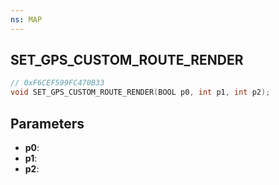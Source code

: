 ```yaml
---
ns: MAP
---
```

## SET_GPS_CUSTOM_ROUTE_RENDER

```c
// 0xF6CEF599FC470B33
void SET_GPS_CUSTOM_ROUTE_RENDER(BOOL p0, int p1, int p2);
```

## Parameters
* **p0**:
* **p1**:
* **p2**:

